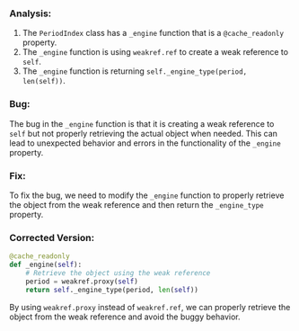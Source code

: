 ### Analysis:
1. The `PeriodIndex` class has a `_engine` function that is a `@cache_readonly` property.
2. The `_engine` function is using `weakref.ref` to create a weak reference to `self`.
3. The `_engine` function is returning `self._engine_type(period, len(self))`.

### Bug:
The bug in the `_engine` function is that it is creating a weak reference to `self` but not properly retrieving the actual object when needed. This can lead to unexpected behavior and errors in the functionality of the `_engine` property.

### Fix:
To fix the bug, we need to modify the `_engine` function to properly retrieve the object from the weak reference and then return the `_engine_type` property.

### Corrected Version:
```python
@cache_readonly
def _engine(self):
    # Retrieve the object using the weak reference
    period = weakref.proxy(self)
    return self._engine_type(period, len(self))
``` 

By using `weakref.proxy` instead of `weakref.ref`, we can properly retrieve the object from the weak reference and avoid the buggy behavior.